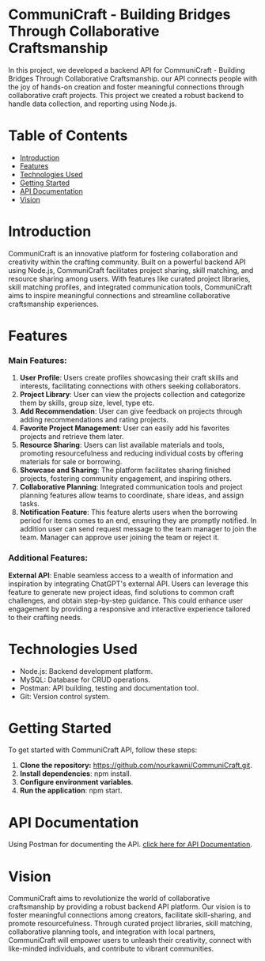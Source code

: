 # CommuniCraft	- Building	Bridges	Through	Collaborative	Craftsmanship
In this project, we developed a backend API for CommuniCraft - Building Bridges Through Collaborative Craftsmanship. our API connects people with the joy of hands-on creation and foster meaningful connections through collaborative craft projects. 
This project we created a robust backend to handle data collection, and reporting using Node.js.

# Table of Contents
* [Introduction](#introduction)
* [Features](#features)
* [Technologies Used](#technologies-used)
* [Getting Started](#getting-started)
* [API Documentation](#api-documentation)
* [Vision](#Vision)


# Introduction
CommuniCraft is an innovative platform for fostering collaboration and creativity within the crafting community. Built on a powerful backend API using Node.js, CommuniCraft facilitates project sharing, skill matching, and resource sharing among users. With features like curated project libraries, skill matching profiles, and integrated communication tools, CommuniCraft aims to inspire meaningful connections and streamline collaborative craftsmanship experiences.


# Features
### Main Features:

1. **User Profile**: Users create profiles showcasing their craft skills and interests, facilitating connections with others seeking collaborators.
2. **Project Library**: User can view the projects collection and categorize them by skills, group size, level, type etc.
3. **Add Recommendation**: User can give feedback on projects through adding recommendations and rating projects.
4. **Favorite Project Management**:  User can easily add his favorites projects and retrieve them later.
5. **Resource Sharing**: Users can list available materials and tools, promoting resourcefulness and reducing individual costs by offering materials for sale or borrowing.
6. **Showcase and Sharing**: The platform facilitates sharing finished projects, fostering community engagement, and inspiring others.
7. **Collaborative Planning**: Integrated communication tools and project planning features allow teams to coordinate, share ideas, and assign tasks.
8. **Notification Feature**: This feature alerts users when the borrowing period for items comes to an end, ensuring they are promptly notified. In addition user can send request message to the team manager to join the team. Manager can approve user joining the team or reject it.


###  Additional Features:


**External API**: Enable seamless access to a wealth of information and inspiration by integrating ChatGPT's external API. Users can leverage this feature to generate new project ideas, find solutions to common craft challenges, and obtain step-by-step guidance. This could enhance user engagement by providing a responsive and interactive experience tailored to their crafting needs.


# Technologies Used
* Node.js: Backend development platform.
* MySQL: Database for CRUD operations.
* Postman: API building, testing and documentation tool.
* Git: Version control system.

# Getting Started 
To get started with CommuniCraft API, follow these steps:
1. **Clone the repository:** https://github.com/nourkawni/CommuniCraft.git.
2. **Install dependencies**: npm install.
3. **Configure environment variables**.
4. **Run the application**: npm start.


# API Documentation
Using Postman for documenting the API. [click here for API Documentation](https://martian-comet-904989.postman.co/workspace/Advanced-project~a34f0a14-f915-4dee-a434-eef38fb556ba/collection/33145521-b5344b50-7bfd-4d58-8fab-289060437902?action=share&creator=33145521).


# Vision
CommuniCraft aims to revolutionize the world of collaborative craftsmanship by providing a robust backend API platform. Our vision is to foster meaningful connections among creators, facilitate skill-sharing, and promote resourcefulness. Through curated project libraries, skill matching, collaborative planning tools, and integration with local partners, CommuniCraft will empower users to unleash their creativity, connect with like-minded individuals, and contribute to vibrant communities. 
